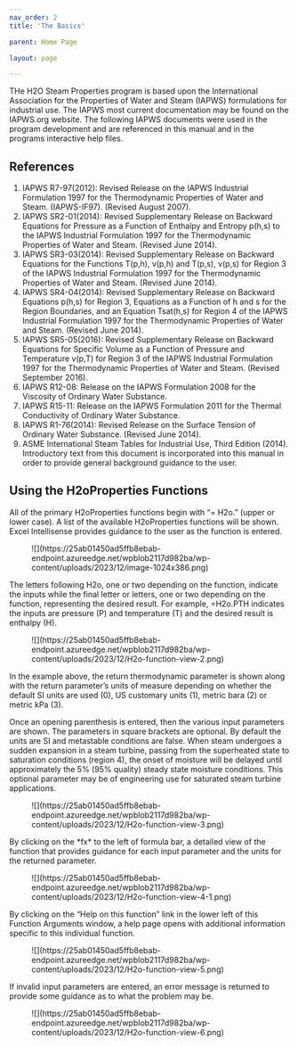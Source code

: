 ```yaml
---
nav_order: 2
title: 'The Basics'

parent: Home Page

layout: page

---
```


THe H2O Steam Properties program is based upon the International Association for the Properties of Water and Steam (IAPWS) formulations for industrial use. The IAPWS most current documentation may be found on the IAPWS.org website. The following IAPWS documents were used in the program development and are referenced in this manual and in the programs interactive help files.

## References

1. IAPWS R7-97(2012): Revised Release on the IAPWS Industrial Formulation 1997 for the Thermodynamic Properties of Water and Steam. (IAPWS-IF97). (Revised August 2007).
2. IAPWS SR2-01(2014): Revised Supplementary Release on Backward Equations for Pressure as a Function of Enthalpy and Entropy p(h,s) to the IAPWS Industrial Formulation 1997 for the Thermodynamic Properties of Water and Steam. (Revised June 2014).
3. IAPWS SR3-03(2014): Revised Supplementary Release on Backward Equations for the Functions T(p,h), v(p,h) and T(p,s), v(p,s) for Region 3 of the IAPWS Industrial Formulation 1997 for the Thermodynamic Properties of Water and Steam. (Revised June 2014).
4. IAPWS SR4-04(2014): Revised Supplementary Release on Backward Equations p(h,s) for Region 3, Equations as a Function of h and s for the Region Boundaries, and an Equation Tsat(h,s) for Region 4 of the IAPWS Industrial Formulation 1997 for the Thermodynamic Properties of Water and Steam. (Revised June 2014).
5. IAPWS SR5-05(2016): Revised Supplementary Release on Backward Equations for Specific Volume as a Function of Pressure and Temperature v(p,T) for Region 3 of the IAPWS Industrial Formulation 1997 for the Thermodynamic Properties of Water and Steam. (Revised September 2016).
6. IAPWS R12-08: Release on the IAPWS Formulation 2008 for the Viscosity of Ordinary Water Substance.
7. IAPWS R15-11: Release on the IAPWS Formulation 2011 for the Thermal Conductivity of Ordinary Water Substance.
8. IAPWS R1-76(2014): Revised Release on the Surface Tension of Ordinary Water Substance. (Revised June 2014).
9. ASME International Steam Tables for Industrial Use, Third Edition (2014). Introductory text from this document is incorporated into this manual in order to provide general background guidance to the user.

## Using the H2oProperties Functions

All of the primary H2oProperties functions begin with “= H2o.” (upper or lower case). A list of the available H2oProperties functions will be shown. Excel Intellisense provides guidance to the user as the function is entered.

<figure class="wp-block-image size-large">![](https://25ab01450ad5ffb8ebab-endpoint.azureedge.net/wpblob2117d982ba/wp-content/uploads/2023/12/image-1024x386.png)</figure>The letters following H2o, one or two depending on the function, indicate the inputs while the final letter or letters, one or two depending on the function, representing the desired result. For example, =H2o.PTH indicates the inputs are pressure (P) and temperature (T) and the desired result is enthalpy (H).

<figure class="wp-block-image size-full">![](https://25ab01450ad5ffb8ebab-endpoint.azureedge.net/wpblob2117d982ba/wp-content/uploads/2023/12/H2o-function-view-2.png)</figure>In the example above, the return thermodynamic parameter is shown along with the return parameter’s units of measure depending on whether the default SI units are used (0), US customary units (1), metric bara (2) or metric kPa (3).

Once an opening parenthesis is entered, then the various input parameters are shown. The parameters in square brackets are optional. By default the units are SI and metastable conditions are false. When steam undergoes a sudden expansion in a steam turbine, passing from the superheated state to saturation conditions (region 4), the onset of moisture will be delayed until approximately the 5% (95% quality) steady state moisture conditions. This optional parameter may be of engineering use for saturated steam turbine applications.

<figure class="wp-block-image size-full">![](https://25ab01450ad5ffb8ebab-endpoint.azureedge.net/wpblob2117d982ba/wp-content/uploads/2023/12/H2o-function-view-3.png)</figure>By clicking on the *fx* to the left of formula bar, a detailed view of the function that provides guidance for each input parameter and the units for the returned parameter.

<figure class="wp-block-image size-full">![](https://25ab01450ad5ffb8ebab-endpoint.azureedge.net/wpblob2117d982ba/wp-content/uploads/2023/12/H2o-function-view-4-1.png)</figure>By clicking on the “Help on this function” link in the lower left of this Function Arguments window, a help page opens with additional information specific to this individual function.

<figure class="wp-block-image size-full">![](https://25ab01450ad5ffb8ebab-endpoint.azureedge.net/wpblob2117d982ba/wp-content/uploads/2023/12/H2o-function-view-5.png)</figure>If invalid input parameters are entered, an error message is returned to provide some guidance as to what the problem may be.

<figure class="wp-block-image size-full">![](https://25ab01450ad5ffb8ebab-endpoint.azureedge.net/wpblob2117d982ba/wp-content/uploads/2023/12/H2o-function-view-6.png)</figure>